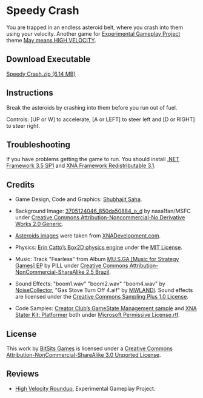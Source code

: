 Speedy Crash
===
You are trapped in an endless asteroid belt, where you crash into them using your velocity. Another game for [Experimental Gameplay Project] theme [May means HIGH VELOCITY](http://experimentalgameplay.com/blog/2010/05/may-means-high-velocity/).


Download Executable
---
[Speedy Crash.zip (6.14 MB)](https://dl.dropboxusercontent.com/u/85066508/Blog/BitSits%20Games/Speedy%20Crash.zip)


Instructions
---
Break the asteroids by crashing into them before you run out of fuel.

Controls: [UP or W] to accelerate, [A or LEFT] to steer left and [D or RIGHT] to steer right.


Troubleshooting
---
If you have problems getting the game to run. You should install [.NET Framework 3.5 SP1] and [XNA Framework Redistributable 3.1].


Credits
---
- Game Design, Code and Graphics: [Shubhajit Saha].

- Background Image: [3705124046_850da50884_o_d](http://www.flickr.com/photos/28634332@N05/3705124046/) by nasa1fan/MSFC under [Creative Commons Attribution-Noncommercial-No Derivative Works 2.0 Generic].

- [Asteroids images](http://www.xnadevelopment.com/sprites/images/Asteroids.png) were taken from [XNADevelopment.com](http://www.xnadevelopment.com/).

- Physics: [Erin Catto’s Box2D physics engine](http://www.box2d.org/) under the [MIT License].

- Music: Track "Fearless" from Album [MU.S.GA [Music for Strategy Games] EP](http://www.jamendo.com/en/album/12751) by PILL under [Creative Commons Attribution-NonCommercial-ShareAlike 2.5 Brazil].

- Sound Effects: "boom1.wav" "boom2.wav" "boom4.wav" by [NoiseCollector](http://www.freesound.org/usersViewSingle.php?id=4948), "Gas Stove Turn Off 4.aif" by [MWLANDI](http://www.freesound.org/usersViewSingle.php?id=1265619). Sound effects are licensed under the [Creative Commons Sampling Plus 1.0 License].

- Code Samples: [Creator Club’s GameState Management sample] and [XNA Stater Kit: Platformer] both under [Microsoft Permissive License.rtf].


License
---
This work by [BitSits Games] is licensed under a [Creative Commons Attribution-NonCommercial-ShareAlike 3.0 Unported License].


Reviews
---
- [High Velocity Roundup](http://experimentalgameplay.com/blog/2010/05/high-velocity-roundup/), Experimental Gameplay Project.


[.NET Framework 3.5 SP1]:http://www.microsoft.com/downloads/details.aspx?FamilyID=ab99342f-5d1a-413d-8319-81da479ab0d7
[XNA Framework Redistributable 3.1]:http://www.microsoft.com/downloads/details.aspx?FamilyID=53867a2a-e249-4560-8011-98eb3e799ef2
[Windows Installer 3.1]:http://www.microsoft.com/downloads/details.aspx?displaylang=en&FamilyID=889482fc-5f56-4a38-b838-de776fd4138c

[Creator Club’s GameState Management sample]:http://creators.xna.com/en-US/samples/gamestatemanagement
[XNA Stater Kit: Platformer]:http://msdn.microsoft.com/en-us/library/dd254918.aspx
[Microsoft Permissive License.rtf]:http://creators.xna.com/downloads/?id=15

[MIT License]:http://www.opensource.org/licenses/mit-license.php

[Creative Commons Sampling Plus 1.0 License]:http://creativecommons.org/licenses/sampling+/1.0/
[Creative Commons Attribution-Noncommercial-No Derivative Works 2.0 Generic France]:http://creativecommons.org/licenses/by-nc-nd/2.0/fr/
[Creative Commons Attribution-Noncommercial-No Derivative Works 2.0 Generic]:http://creativecommons.org/licenses/by-nc/2.0/
[Creative Commons Attribution-NonCommercial-ShareAlike 2.5 Brazil]:http://creativecommons.org/licenses/by-nc-sa/2.5/br/
[Creative Commons Attribution-Noncommercial-No Derivative Works 3.0 Unported License]:http://creativecommons.org/licenses/by-nc-nd/3.0/
[Creative Commons Attribution-NonCommercial-ShareAlike 3.0 Unported License]:http://creativecommons.org/licenses/by-nc-sa/3.0/

[Experimental Gameplay Project]:http://experimentalgameplay.com/

[BitSits Games]:http://bitsitsgames.com/
[Shubhajit Saha]:http://suvozit.com/
[Maya Agarwal]:http://maya8802.tumblr.com/
